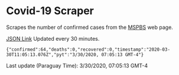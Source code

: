 # Covid-19 Scraper

Scrapes the number of confirmed cases from the [MSPBS](https://www.mspbs.gov.py/covid-19.php) web page.

[JSON Link](https://jmayalag.github.io/covid19-scrape/cases.json)
Updated every 30 minutes.
```
{"confirmed":64,"deaths":0,"recovered":0,"timestamp":"2020-03-30T11:05:13.076Z","pyt":"3/30/2020, 07:05:13 GMT-4"}
```
Last update (Paraguay Time): 3/30/2020, 07:05:13 GMT-4